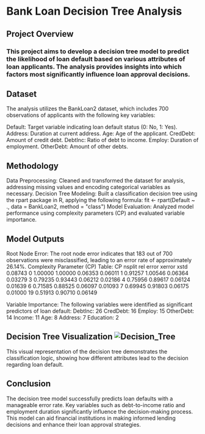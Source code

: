 # Bank Loan Decision Tree Analysis
## Project Overview
### This project aims to develop a decision tree model to predict the likelihood of loan default based on various attributes of loan applicants. The analysis provides insights into which factors most significantly influence loan approval decisions.

## Dataset 
The analysis utilizes the BankLoan2 dataset, which includes 700 observations of applicants with the following key variables:

Default: Target variable indicating loan default status (0: No, 1: Yes).
Address: Duration at current address.
Age: Age of the applicant.
CredDebt: Amount of credit debt.
DebtInc: Ratio of debt to income.
Employ: Duration of employment.
OtherDebt: Amount of other debts.

## Methodology

Data Preprocessing: Cleaned and transformed the dataset for analysis, addressing missing values and encoding categorical variables as necessary.
Decision Tree Modeling: Built a classification decision tree using the rpart package in R, applying the following formula:
fit <- rpart(Default ~ ., data = BankLoan2, method = "class")
Model Evaluation: Analyzed model performance using complexity parameters (CP) and evaluated variable importance.

## Model Outputs

Root Node Error: The root node error indicates that 183 out of 700 observations were misclassified, leading to an error rate of approximately 26.14%.
Complexity Parameter (CP) Table:
CP	nsplit	rel error	xerror	xstd
0.08743	0	1.00000	1.00000	0.06353
0.06011	1	0.91257	1.00546	0.06364
0.03279	3	0.79235	0.93443	0.06212
0.02186	4	0.75956	0.89617	0.06124
0.01639	6	0.71585	0.88525	0.06097
0.01093	7	0.69945	0.91803	0.06175
0.01000	19	0.51913	0.90710	0.06149

Variable Importance: The following variables were identified as significant predictors of loan default:
DebtInc: 26
CredDebt: 16
Employ: 15
OtherDebt: 14
Income: 11
Age: 8
Address: 7
Education: 2

## Decision Tree Visualization ![Decision_Tree](Decision_Tree.png)
This visual representation of the decision tree demonstrates the classification logic, showing how different attributes lead to the decision regarding loan default.

## Conclusion 
The decision tree model successfully predicts loan defaults with a manageable error rate. Key variables such as debt-to-income ratio and employment duration significantly influence the decision-making process. This model can aid financial institutions in making informed lending decisions and enhance their loan approval strategies.
